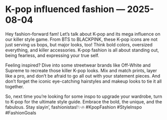# K-pop influenced fashion — 2025-08-04

Hey fashion-forward fam! Let’s talk about K-pop and its mega influence on our killer style game. From BTS to BLACKPINK, these K-pop icons are not just serving us bops, but major looks, too! Think bold colors, oversized everything, and killer accessories. K-pop fashion is all about standing out, being fearless, and expressing your true self.

Feeling inspired? Dive into some streetwear brands like Off-White and Supreme to recreate those killer K-pop looks. Mix and match prints, layer like a pro, and don’t be afraid to go all out with your statement pieces. And don’t forget the iconic eye-catching hairstyles and makeup looks to tie it all together.

So, next time you’re looking for some inspo to upgrade your wardrobe, turn to K-pop for the ultimate style guide. Embrace the bold, the unique, and the fabulous. Stay slayin’, fashionistas!✨🔥 #KpopFashion #StyleInspo #FashionGoals